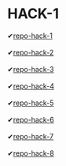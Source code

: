 # HACK-1

✔[repo-hack-1](https://github.com/JhoanLag19/git_h_1)
<br><br>
✔[repo-hack-2](https://github.com/JhoanLag19/git_h_2)
<br><br>
✔[repo-hack-3](https://github.com/JhoanLag19/git_h_3)
<br><br>
✔[repo-hack-4](https://github.com/JhoanLag19/git_h_4)
<br><br>
✔[repo-hack-5](https://github.com/JhoanLag19/git_h_5)
<br><br>
✔[repo-hack-6](https://github.com/JhoanLag19/git_h_6)
<br><br>
✔[repo-hack-7](https://github.com/JhoanLag19/git_h_7)
<br><br>
✔[repo-hack-8](https://github.com/JhoanLag19/git_h_8)
